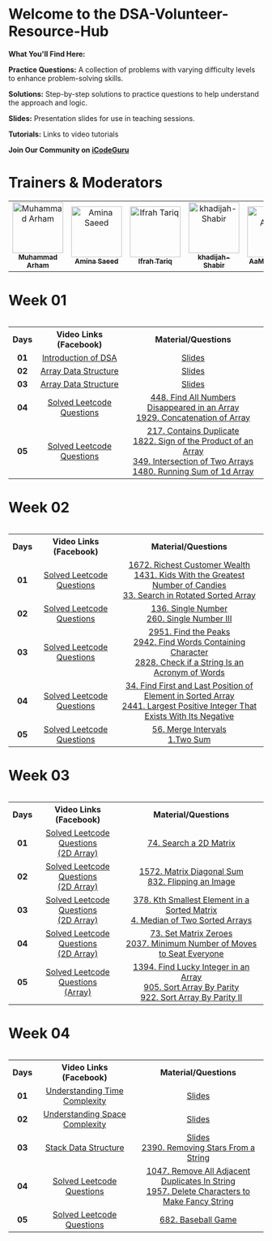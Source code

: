 
# Welcome to the DSA-Volunteer-Resource-Hub

**What You'll Find Here:**

**Practice Questions:** A collection of problems with varying difficulty levels to enhance problem-solving skills.

**Solutions:** Step-by-step solutions to practice questions to help understand the approach and logic.

**Slides:** Presentation slides for use in teaching sessions.

**Tutorials:** Links to video tutorials

**Join Our Community on [iCodeGuru](https://icode.guru/join/)**

# Trainers & Moderators

<table >
    <tbody>
        <tr>
            <td align="center">
                <a href="https://github.com/arhamansari11">
                    <img src="https://avatars.githubusercontent.com/u/124850772?v=4" width="100px;" alt="Muhammad Arham"/>
                    <br />
                    <sub><b>Muhammad Arham</b></sub>
                </a> 
            </td>
            <td align="center">
                <a href="https://github.com/aminasaeed223">
                    <img src="https://avatars.githubusercontent.com/u/125123484?v=4" width="100px;" alt="Amina Saeed"/>
                    <br />
                    <sub><b>Amina Saeed</b></sub>
                </a> 
            </td>
            <td align="center">
                <a href="https://github.com/Ifrahtariq2">
                    <img src="https://avatars.githubusercontent.com/u/169586130?v=4" width="100px;" alt="Ifrah Tariq"/>
                    <br />
                    <sub><b>Ifrah Tariq </b></sub>
                </a> 
            </td>
            <td align="center">
                <a href="https://github.com/khadijah-Shabir">
                    <img src="https://avatars.githubusercontent.com/u/133489629?v=4" width="100px;" alt="khadijah-Shabir"/>
                    <br />
                    <sub><b>khadijah-Shabir</b></sub>
                </a> 
            </td>
            <td align="center">
                <a href="https://github.com/aamna-ansari">
                    <img src="https://avatars.githubusercontent.com/u/123650396?v=4" width="100px;" alt="AaMna AnSari"/>
                    <br />
                    <sub><b>AaMna AnSari</b></sub>
                </a> 
            </td>
        </tr> 
</tbody>
<table>


# Week 01

<table>
    <tbody>
     <tr>
      <th> Days</th>
      <th>Video Links (Facebook)</br></th>
      <th>Material/Questions</th>
     </tr> 
    <tr>
       <td align="center"><b>01</b></td>
       <td align="center"><a href="https://www.facebook.com/iCodeguru/videos/396703180034024">Introduction of DSA</td>
    <td align="center" ><a href="https://docs.google.com/presentation/d/1txuV1nfX6loDIdpSDsM8Rw51b2s1ToN9F90W83tHpi0/edit?usp=sharing">Slides</td>
    </tr>
      <tr>
    <td align="center"><b>02</b></td>
    <td align="center"><a href="https://www.facebook.com/iCodeguru/videos/995867158561148/">Array Data Structure</td>
    <td align="center" ><a href="https://docs.google.com/presentation/d/1txuV1nfX6loDIdpSDsM8Rw51b2s1ToN9F90W83tHpi0/edit?usp=sharing">Slides</td  
  </tr>   
        <tr>
    <td align="center"><b>03</b></td>
    <td align="center"><a href="https://www.facebook.com/iCodeguru/videos/841148441194489">Array Data Structure</td>
    <td align="center" ><a href="https://docs.google.com/presentation/d/1txuV1nfX6loDIdpSDsM8Rw51b2s1ToN9F90W83tHpi0/edit?usp=sharing">Slides</td>
        
  </tr> 
        <tr>
    <td align="center"><b>04</b></td>
    <td align="center"><a href="https://www.facebook.com/iCodeguru/videos/1283705489252750">Solved Leetcode Questions</td>
    <td align="center" ><a href="https://leetcode.com/problems/find-all-numbers-disappeared-in-an-array/">448. Find All Numbers Disappeared in an Array </br> <a href="https://leetcode.com/problems/concatenation-of-array/">1929. Concatenation of Array</td>
  </tr> 
           <tr>
    <td align="center"><b>05</b></td>
    <td align="center"><a href="https://www.facebook.com/iCodeguru/videos/1535628700501441">Solved Leetcode Questions</td>
    <td align="center" ><a href="https://leetcode.com/problems/contains-duplicate/">217. Contains Duplicate</br><a href="https://leetcode.com/problems/sign-of-the-product-of-an-array/">1822. Sign of the Product of an Array</br><a href="https://leetcode.com/problems/intersection-of-two-arrays/">349. Intersection of Two Arrays</br><a href="https://leetcode.com/problems/running-sum-of-1d-array/description/">1480. Running Sum of 1d Array</td>
       
  </tr> 
</tbody>
<table>


# Week 02
<table>
    <tbody>
     <tr>
      <th> Days</th>
      <th>Video Links (Facebook)</br></th>
      <th>Material/Questions</th>
     </tr> 
           <tr>
    <td align="center"><b>01</b></td>
    <td align="center"><a href="https://www.facebook.com/iCodeguru/videos/431252989671819">Solved Leetcode Questions</td>
    <td align="center" ><a href="https://leetcode.com/problems/richest-customer-wealth/">1672. Richest Customer Wealth</br><a href="https://leetcode.com/problems/kids-with-the-greatest-number-of-candies/">1431. Kids With the Greatest Number of Candies</br><a href="https://leetcode.com/problems/search-in-rotated-sorted-array/">33. Search in Rotated Sorted Array</td>
  </tr> 
         <tr>
    <td align="center"><b>02</b></td>
    <td align="center"><a href="https://www.facebook.com/iCodeguru/videos/861962272441588">Solved Leetcode Questions</td>
    <td align="center" ><a href="https://leetcode.com/problems/single-number/">136. Single Number</br><a href="https://leetcode.com/problems/single-number-iii/">260. Single Number III</td>
  </tr> 
        <tr>
    <td align="center"><b>03</b></td>
    <td align="center"><a href="https://www.facebook.com/iCodeguru/videos/448289547924716">Solved Leetcode Questions</td>
    <td align="center" ><a href="https://leetcode.com/problems/find-the-peaks/">2951. Find the Peaks</br><a href="https://leetcode.com/problems/find-words-containing-character/">2942. Find Words Containing Character</br><a href="https://leetcode.com/problems/check-if-a-string-is-an-acronym-of-words/description/">2828. Check if a String Is an Acronym of Words</td>
  </tr> 
 <tr>
    <td align="center"><b>04</b></td>
    <td align="center"><a href="https://www.facebook.com/iCodeguru/videos/973927527566025">Solved Leetcode Questions</td>
    <td align="center" ><a href="https://leetcode.com/problems/find-first-and-last-position-of-element-in-sorted-array">34. Find First and Last Position of Element in Sorted Array</br><a href="https://leetcode.com/problems/largest-positive-integer-that-exists-with-its-negative/">2441. Largest Positive Integer That Exists With Its Negative</br><a href=""></td>
  </tr> 
        <tr>
    <td align="center"><b>05</b></td>
    <td align="center"><a href="https://www.facebook.com/iCodeguru/videos/479324464509134">Solved Leetcode Questions</td>
    <td align="center" ><a href="https://leetcode.com/problems/merge-intervals/">56. Merge Intervals</br><a href="https://leetcode.com/problems/two-sum/description/">1.Two Sum</td>
  </tr>
</tbody>
<table>

# Week 03
<table>
    <tbody>
     <tr>
      <th>Days</th>
      <th>Video Links (Facebook)</br></th>
      <th>Material/Questions</th>
     </tr>  
        <tr>
    <td align="center"><b>01</b></td>
    <td align="center"><a href="https://www.facebook.com/iCodeguru/videos/1508921433167106">Solved Leetcode Questions</br>(2D Array)</td>
    <td align="center" ><a href="https://leetcode.com/problems/search-a-2d-matrix/">74. Search a 2D Matrix</td>
  </tr>
         <tr>
    <td align="center"><b>02</b></td>
    <td align="center"><a href="https://www.facebook.com/iCodeguru/videos/1831569677326643">Solved Leetcode Questions</br>(2D Array)</td>
    <td align="center" ><a href="https://leetcode.com/problems/matrix-diagonal-sum/description/">1572. Matrix Diagonal Sum</br><a href="https://leetcode.com/problems/flipping-an-image/description/">832. Flipping an Image</td>
  </tr>
        <tr>
    <td align="center"><b>03</b></td>
    <td align="center"><a href="https://web.facebook.com/iCodeguru/videos/1749356188922957">Solved Leetcode Questions</br>(2D Array)</td>
    <td align="center" ><a href="https://leetcode.com/problems/kth-smallest-element-in-a-sorted-matrix/description/">378. Kth Smallest Element in a Sorted Matrix</br><a href="https://leetcode.com/problems/median-of-two-sorted-arrays/">4. Median of Two Sorted Arrays</td>
  </tr>
        <tr>
    <td align="center"><b>04</b></td>
    <td align="center"><a href="https://www.facebook.com/iCodeguru/videos/984587456250193">Solved Leetcode Questions</br>(2D Array)</td>
    <td align="center" ><a href="https://leetcode.com/problems/set-matrix-zeroes/description/">73. Set Matrix Zeroes</br><a href="https://leetcode.com/problems/minimum-number-of-moves-to-seat-everyone/">2037. Minimum Number of Moves to Seat Everyone</td>
  </tr>
         <tr>
    <td align="center"><b>05</b></td>
    <td align="center"><a href="https://www.facebook.com/iCodeguru/videos/1122422868991190">Solved Leetcode Questions</br>(Array)</td>
    <td align="center" ><a href="https://leetcode.com/problems/find-lucky-integer-in-an-array/">1394. Find Lucky Integer in an Array
</br><a href="https://leetcode.com/problems/sort-array-by-parity/">905. Sort Array By Parity</br><a href="https://leetcode.com/problems/sort-array-by-parity-ii/description/">922. Sort Array By Parity II</td>
  </tr>
</tbody>
<table>
    
# Week 04
<table>
    <tbody>
     <tr>
      <th>Days</th>
      <th>Video Links (Facebook)</br></th>
      <th>Material/Questions</th>
     </tr>  
        <tr>
    <td align="center"><b>01</b></td>
    <td align="center"><a href="https://www.facebook.com/iCodeguru/videos/486400057104995">Understanding Time Complexity</td>
    <td align="center" ><a href="https://docs.google.com/presentation/d/1lbdsmzZt7GVYIdXUUsQrEjJSfJ8P8rte/edit?usp=sharing&ouid=100650279262950057994&rtpof=true&sd=true">Slides </td>
  </tr>
        <tr>
    <td align="center"><b>02</b></td>
    <td align="center"><a href="https://www.facebook.com/iCodeguru/videos/1432889074030805">Understanding Space Complexity</td>
    <td align="center" ><a href="https://docs.google.com/presentation/d/1lbdsmzZt7GVYIdXUUsQrEjJSfJ8P8rte/edit?usp=sharing&ouid=100650279262950057994&rtpof=true&sd=true">Slides </td>
  </tr>
        <tr>
    <td align="center"><b>03</b></td>
    <td align="center"><a href="https://www.facebook.com/iCodeguru/videos/426865503652638">Stack Data Structure</td>
    <td align="center" ><a href="https://docs.google.com/presentation/d/1f8kwr101Vgs7SapNbOy10SsczMfTmn_X/edit?usp=sharing&ouid=100650279262950057994&rtpof=true&sd=true">Slides<br/><a href="https://leetcode.com/problems/removing-stars-from-a-string/">2390. Removing Stars From a String</td>
  </tr>
        <tr>
    <td align="center"><b>04</b></td>
    <td align="center"><a href="https://www.facebook.com/iCodeguru/videos/1206039483744858">Solved Leetcode Questions</td>
    <td align="center" ><a href="https://leetcode.com/problems/remove-all-adjacent-duplicates-in-string/">1047. Remove All Adjacent Duplicates In String<br/><a href="https://leetcode.com/problems/delete-characters-to-make-fancy-string/">1957. Delete Characters to Make Fancy String</td>
  </tr>
        <tr>
    <td align="center"><b>05</b></td>
    <td align="center"><a href="https://www.facebook.com/iCodeguru/videos/1459090371396539">Solved Leetcode Questions</td>
    <td align="center" ><a href="https://leetcode.com/problems/baseball-game/description/">682. Baseball Game</td>
  </tr>
</tbody>
<table>




